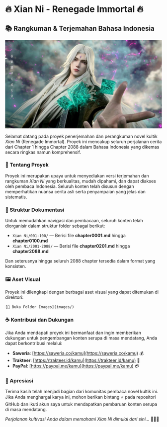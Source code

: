 # 🔥 Xian Ni - Renegade Immortal 🔥
## 📚 Rangkuman & Terjemahan Bahasa Indonesia

![WangLIN](images/images.jpeg)


Selamat datang pada proyek penerjemahan dan perangkuman novel kultik *Xian Ni* (Renegade Immortal). Proyek ini mencakup seluruh perjalanan cerita dari Chapter 1 hingga Chapter 2088 dalam Bahasa Indonesia yang dikemas secara ringkas namun komprehensif.

### 📖 Tentang Proyek
Proyek ini merupakan upaya untuk menyediakan versi terjemahan dan rangkuman *Xian Ni* yang berkualitas, mudah dipahami, dan dapat diakses oleh pembaca Indonesia. Seluruh konten telah disusun dengan memperhatikan nuansa cerita asli serta penyampaian yang jelas dan sistematis.

### 📂 Struktur Dokumentasi
Untuk memudahkan navigasi dan pembacaan, seluruh konten telah diorganisir dalam struktur folder sebagai berikut:

- `Xian Ni/001-100/` — Berisi file **chapter0001.md** hingga **chapter0100.md**
- `Xian Ni/2001-2088/` — Berisi file **chapter0201.md** hingga **chapter2088.md**

Dan seterusnya hingga seluruh 2088 chapter tersedia dalam format yang konsisten.

### 🖼️ Aset Visual
Proyek ini dilengkapi dengan berbagai aset visual yang dapat ditemukan di direktori:
```
[📂 Buka Folder Images](images/)
```

### ☕ Kontribusi dan Dukungan
Jika Anda mendapati proyek ini bermanfaat dan ingin memberikan dukungan untuk pengembangan konten serupa di masa mendatang, Anda dapat berkontribusi melalui:

- **Saweria**: [https://saweria.co/kamu](https://saweria.co/kamu) 💰
- **Trakteer**: [https://trakteer.id/kamu](https://trakteer.id/kamu) 🎁
- **PayPal**: [https://paypal.me/kamu](https://paypal.me/kamu) 💳

### 🌟 Apresiasi
Terima kasih telah menjadi bagian dari komunitas pembaca novel kultik ini. Jika Anda menghargai karya ini, mohon berikan bintang ⭐ pada repositori GitHub dan ikuti akun saya untuk mendapatkan pembaruan konten serupa di masa mendatang.

*Perjalanan kultivasi Anda dalam memahami Xian Ni dimulai dari sini...* 🧘‍♂️✨